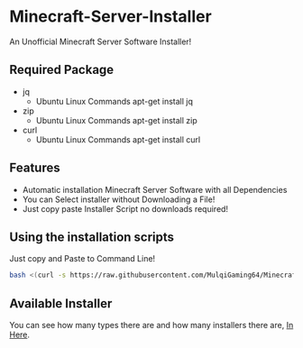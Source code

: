 # Minecraft-Server-Installer
An Unofficial Minecraft Server Software Installer!

## Required Package
- jq
    - Ubuntu Linux Commands apt-get install jq
- zip
    - Ubuntu Linux Commands apt-get install zip
- curl
    - Ubuntu Linux Commands apt-get install curl

## Features

- Automatic installation Minecraft Server Software with all Dependencies
- You can Select installer without Downloading a File!
- Just copy paste Installer Script no downloads required!

## Using the installation scripts

Just copy and Paste to Command Line!

```bash
bash <(curl -s https://raw.githubusercontent.com/MulqiGaming64/Minecraft-Server-Installer/main/installer.sh)
```

## Available Installer
You can see how many types there are and how many installers there are, [In Here](https://github.com/MulqiGaming64/Minecraft-Server-Installer/tree/main/installer).
